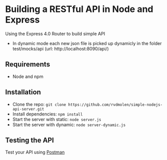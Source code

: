# Building a RESTful API in Node and Express

Using the Express 4.0 Router to build simple API

- In dynamic mode each new json file is picked up dynamicly in the folder test/mocks/api
(url: http://localhost:8090/api/<name of json file>)


## Requirements

- Node and npm

## Installation

- Clone the repo: `git clone https://github.com/rvdmolen/simple-nodejs-api-server.git`
- Install dependencies: `npm install`
- Start the server with static: `node server.js`
- Start the server with dynamic: `node server-dynamic.js`

## Testing the API
Test your API using [Postman](https://chrome.google.com/webstore/detail/postman-rest-client-packa/fhbjgbiflinjbdggehcddcbncdddomop)
